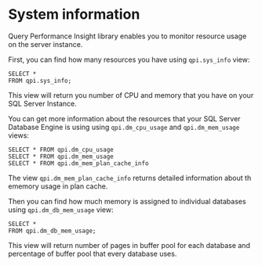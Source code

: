 # System information

Query Performance Insight library enables you to monitor resource usage on the server instance.

First, you can find how many resources you have using `qpi.sys_info` view:
```
SELECT *
FROM qpi.sys_info;
```
This view will return you number of CPU and memory that you have on your SQL Server Instance.

You can get more information about the resources that your SQL Server Database Engine is using using `qpi.dm_cpu_usage` and `qpi.dm_mem_usage` views:
```
SELECT * FROM qpi.dm_cpu_usage
SELECT * FROM qpi.dm_mem_usage
SELECT * FROM qpi.dm_mem_plan_cache_info
```

The view `qpi.dm_mem_plan_cache_info` returns detailed information about th ememory usage in plan cache.

Then you can find how much memory is assigned to individual databases using `qpi.dm_db_mem_usage` view:
```
SELECT *
FROM qpi.dm_db_mem_usage;
```
This view will return number of pages in buffer pool for each database and percentage of buffer pool that every database uses.
